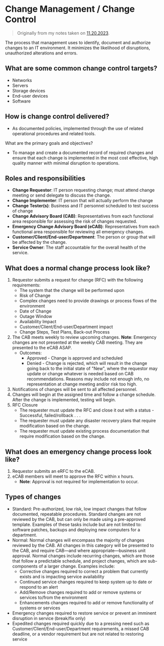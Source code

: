 # Change Management / Change Control

> Originally from my notes taken on [11.20.2023](../notes/2023.md#m-11202023).

The process that management uses to identify, document and authorize changes to an IT environment. It minimizes the likelihood of disruptions, unauthorized alterations and errors.

## What are some common change control targets?

- Networks
- Servers
- Storage devices
- End-user devices
- Software

## How is change control delivered?

- As documented policies, implemented through the use of related operational procedures and related tools.

What are the primary goals and objectives?

- To manage and create a documented record of required changes and ensure that each change is implemented in the most cost effective, high quality manner with minimal disruption to operations.

## Roles and responsibilities

- **Change Requestor**: IT person requesting change; must attend change meeting or send delegate to discuss the change.
- **Change Implementer**: IT person that will actually perform the change
- **Change Tester(s)**: Business and IT personnel scheduled to test success of change
- **Change Advisory Board (CAB)**: Representatives from each functional area responsible for assessing the risk of changes requested.
- **Emergency Change Advisory Board (eCAB)**: Representatives from each functional area responsible for reviewing all emergency changes.
- **Customer/Client/End-user/Department**: The person or group that will be affected by the change.
- **Service Owner**: The staff accountable for the overall health of the service.

## What does a normal change process look like?

1. Requestor submits a request for change (RFC) with the following requirements:
    - The system that the change will be performed upon
    - Risk of Change
    - Complex changes need to provide drawings or process flows of the environment
    - Date of Change
    - Outage Window
    - Availability Impact
    - Customer/Client/End-user/Department impact
    - Change Steps, Test Plans, Back-out Process
2. The CAB meets weekly to review upcoming changes. **Note**: Emergency changes are not presented at the weekly CAB meeting. They are presented to the eCAB ASAP.
    - Outcomes:
        - Approved - Change is approved and scheduled
        - Denied - Change is rejected, which will result in the change going back to the initial state of "New", where the requestor may update or change whatever is needed based on CAB recommendations. Reasons may include not enough info, no representation at change meeting and/or risk too high.
3. Notifications of changes will be sent to all affected personnel.
4. Changes will begin at the assigned time and follow a change schedule. After the change is implemented, testing will begin.
5. RFC Closure
    - The requester must update the RFC and close it out with a status - Successful, failed/rollback . . .
    - The requester must update any disaster recovery plans that require modification based on the change.
    - The requester must update existing process documentation that require modification based on the change.

## What does an emergency change process look like?

1. Requestor submits an eRFC to the eCAB.
2. eCAB members will meet to approve the RFC within x hours.
    - **Note**: Approval is not required for implementation to occur.

## Types of changes

- Standard: Pre-authorized, low risk, low impact changes that follow documented, repeatable procedures. Standard changes are not reviewed by the CAB, but can only be made using a pre-approved template. Examples of these tasks include but are not limited to: software patches, backups and deploying new computers for a department.
- Normal: Normal changes will encompass the majority of changes reviewed by the CAB. All changes in this category will be presented to the CAB, and require CAB—and where appropriate—business unit approval. Normal changes include recurring changes, which are those that follow a predictable schedule, and project changes, which are sub-components of a larger change. Examples include:
    - Corrective changes required to correct a problem that currently exists and is impacting service availability
    - Continued service changes required to keep system up to date or respond to an alert
    - Add/Remove changes required to add or remove systems or services to/from the environment
    - Enhancements changes required to add or remove functionality of systems or services
- Emergency changes required to restore service or prevent an imminent disruption in service (break/fix only)
- Expedited changes required quickly due to a pressing need such as Customer/Client/End-user/Department requirements, a missed CAB deadline, or a vendor requirement but are not related to restoring service